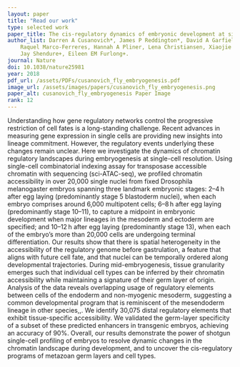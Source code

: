 ```yaml
---
layout: paper
title: "Read our work"
type: selected work
paper_title: The cis-regulatory dynamics of embryonic development at single-cell resolution
author_list: Darren A Cusanovich*, James P Reddington*, David A Garfield*, Riza M Daza, Delasa Aghamirzaie, 
    Raquel Marco-Ferreres, Hannah A Pliner, Lena Christiansen, Xiaojie Qiu, Frank J Steemers, Cole Trapnell, 
    Jay Shendure+, Eileen EM Furlong+.
journal: Nature
doi: 10.1038/nature25981
year: 2018
pdf_url: /assets/PDFs/cusanovich_fly_embryogenesis.pdf
image_url: /assets/images/papers/cusanovich_fly_embryogenesis.png
paper_alt: cusanovich_fly_embryogenesis Paper Image
rank: 12
---
```


Understanding how gene regulatory networks control the progressive restriction of cell fates is a long-standing 
challenge. Recent advances in measuring gene expression in single cells are providing new insights into lineage 
commitment. However, the regulatory events underlying these changes remain unclear. Here we investigate the dynamics 
of chromatin regulatory landscapes during embryogenesis at single-cell resolution. Using single-cell combinatorial 
indexing assay for transposase accessible chromatin with sequencing (sci-ATAC-seq), we profiled chromatin accessibility 
in over 20,000 single nuclei from fixed Drosophila melanogaster embryos spanning three landmark embryonic 
stages: 2–4 h after egg laying (predominantly stage 5 blastoderm nuclei), when each embryo comprises around 6,000 
multipotent cells; 6–8 h after egg laying (predominantly stage 10–11), to capture a midpoint in embryonic development 
when major lineages in the mesoderm and ectoderm are specified; and 10–12 h after egg laying (predominantly stage 13), 
when each of the embryo’s more than 20,000 cells are undergoing terminal differentiation. Our results show that there 
is spatial heterogeneity in the accessibility of the regulatory genome before gastrulation, a feature that aligns with 
future cell fate, and that nuclei can be temporally ordered along developmental trajectories. During mid-embryogenesis, 
tissue granularity emerges such that individual cell types can be inferred by their chromatin accessibility while 
maintaining a signature of their germ layer of origin. Analysis of the data reveals overlapping usage of regulatory 
elements between cells of the endoderm and non-myogenic mesoderm, suggesting a common developmental program that is 
reminiscent of the mesendoderm lineage in other species,,. We identify 30,075 distal regulatory elements that exhibit 
tissue-specific accessibility. We validated the germ-layer specificity of a subset of these predicted enhancers in 
transgenic embryos, achieving an accuracy of 90%. Overall, our results demonstrate the power of shotgun single-cell 
profiling of embryos to resolve dynamic changes in the chromatin landscape during development, and to uncover the 
cis-regulatory programs of metazoan germ layers and cell types.